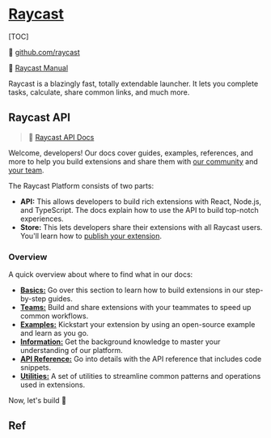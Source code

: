 # [Raycast](https://www.raycast.com)

[TOC]



🔗 [github.com/raycast](https://github.com/raycast)

📗 [Raycast Manual](https://manual.raycast.com)



Raycast is a blazingly fast, totally extendable launcher. It lets you complete tasks, calculate, share common links, and much more.



## Raycast API

> 🔗 [Raycast API Docs](https://developers.raycast.com)

Welcome, developers! Our docs cover guides, examples, references, and more to help you build extensions and share them with [our community](https://raycast.com/community) and [your team]().

The Raycast Platform consists of two parts:

- **API:** This allows developers to build rich extensions with React, Node.js, and TypeScript. The docs explain how to use the API to build top-notch experiences.
- **Store:** This lets developers share their extensions with all Raycast users. You'll learn how to [publish your extension]().

### Overview

A quick overview about where to find what in our docs:

- [**Basics:**]() Go over this section to learn how to build extensions in our step-by-step guides.
- [**Teams:**]() Build and share extensions with your teammates to speed up common workflows.
- [**Examples:**]() Kickstart your extension by using an open-source example and learn as you go.
- [**Information:**]() Get the background knowledge to master your understanding of our platform.
- [**API Reference:**]() Go into details with the API reference that includes code snippets.
- [**Utilities:**]() A set of utilities to streamline common patterns and operations used in extensions.

Now, let's build 💪



## Ref

[快捷启动器中的「潜力股」，它想成为你的 Mac 默认搜索工具：Raycast]: https://sspai.com/post/63521
